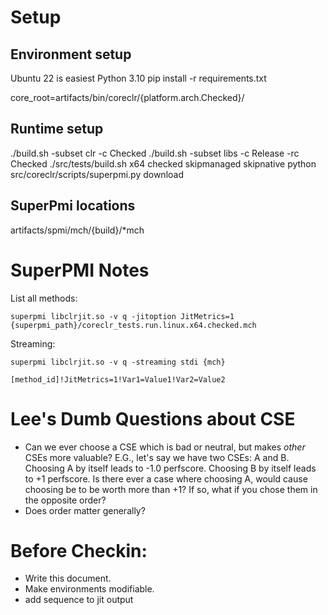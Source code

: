 # Setup

## Environment setup

Ubuntu 22 is easiest
Python 3.10
pip install -r requirements.txt

core_root=artifacts/bin/coreclr/{platform.arch.Checked}/

## Runtime setup

./build.sh -subset clr -c Checked
./build.sh -subset libs -c Release -rc Checked
./src/tests/build.sh x64 checked skipmanaged skipnative
python src/coreclr/scripts/superpmi.py download

## SuperPmi locations

artifacts/spmi/mch/{build}/*mch

# SuperPMI Notes

List all methods:

`superpmi libclrjit.so -v q -jitoption JitMetrics=1 {superpmi_path}/coreclr_tests.run.linux.x64.checked.mch`

Streaming:

```
superpmi libclrjit.so -v q -streaming stdi {mch}

[method_id]!JitMetrics=1!Var1=Value1!Var2=Value2
```


# Lee's Dumb Questions about CSE

* Can we ever choose a CSE which is bad or neutral, but makes *other* CSEs more valuable?  E.G., let's say we have two CSEs: A and B.  Choosing A by itself leads to -1.0 perfscore.  Choosing B by itself leads to +1 perfscore.  Is there ever a case where choosing A, would cause choosing be to be worth more than +1?  If so, what if you chose them in the opposite order?
* Does order matter generally?

# Before Checkin:

* Write this document.
* Make environments modifiable.
* add sequence to jit output
